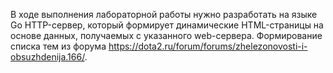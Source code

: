 В ходе выполнения лабораторной работы нужно разработать на языке Go HTTP-сервер, который формирует динамические HTML-страницы на основе данных, получаемых с указанного web-сервера. Формирование списка тем из форума https://dota2.ru/forum/forums/zhelezonovosti-i-obsuzhdenija.166/.
